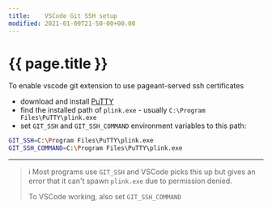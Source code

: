 ```yaml
---
title:    VSCode Git SSH setup
modified: 2021-01-09T21-50-00+00.00
---
```

# {{ page.title }}

To enable vscode git extension to use pageant-served ssh certificates
* download and install [PuTTY](https://www.chiark.greenend.org.uk/~sgtatham/putty/latest.html)
* find the installed path of `plink.exe` - usually `C:\Program Files\PuTTY\plink.exe`
* set `GIT_SSH` and `GIT_SSH_COMMAND` environment variables to this path:

```bash
GIT_SSH=C:\Program Files\PuTTY\plink.exe
GIT_SSH_COMMAND=C:\Program Files\PuTTY\plink.exe
```

----
> :information_source: Most programs use `GIT_SSH` and VSCode picks this up but gives an error that it can't spawn `plink.exe` due to permission denied.
>
>To VSCode working, also set `GIT_SSH_COMMAND`